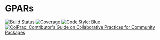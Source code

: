 # GPARs

[![Build Status](https://github.com/willtebbutt/GPARs.jl/workflows/CI/badge.svg)](https://github.com/willtebbutt/GPARs.jl/actions)
[![Coverage](https://codecov.io/gh/willtebbutt/GPARs.jl/branch/master/graph/badge.svg)](https://codecov.io/gh/willtebbutt/GPARs.jl)
[![Code Style: Blue](https://img.shields.io/badge/code%20style-blue-4495d1.svg)](https://github.com/invenia/BlueStyle)
[![ColPrac: Contributor's Guide on Collaborative Practices for Community Packages](https://img.shields.io/badge/ColPrac-Contributor's%20Guide-blueviolet)](https://github.com/SciML/ColPrac)
